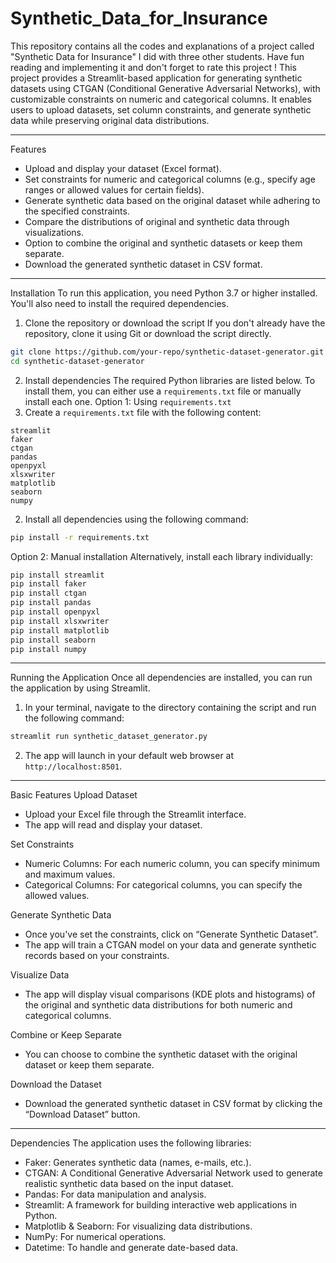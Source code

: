 # Synthetic_Data_for_Insurance
This repository contains all the codes and explanations of a project called "Synthetic Data for Insurance" I did with three other students. Have fun reading and implementing it and don't forget to rate this project !
This project provides a Streamlit-based application for generating synthetic datasets using CTGAN (Conditional Generative Adversarial Networks), with customizable constraints on numeric and categorical columns. It enables users to upload datasets, set column constraints, and generate synthetic data while preserving original data distributions.
_________________________________________________________________________________________________________
Features
- Upload and display your dataset (Excel format).
- Set constraints for numeric and categorical columns (e.g., specify age ranges or allowed values for certain fields).
- Generate synthetic data based on the original dataset while adhering to the specified constraints.
- Compare the distributions of original and synthetic data through visualizations.
- Option to combine the original and synthetic datasets or keep them separate.
- Download the generated synthetic dataset in CSV format.
_________________________________________________________________________________________________________
Installation
To run this application, you need Python 3.7 or higher installed. You'll also need to install the required dependencies.
1. Clone the repository or download the script
If you don't already have the repository, clone it using Git or download the script directly.
```bash
git clone https://github.com/your-repo/synthetic-dataset-generator.git
cd synthetic-dataset-generator
```
2. Install dependencies
The required Python libraries are listed below. To install them, you can either use a `requirements.txt` file or manually install each one.
Option 1: Using `requirements.txt`
1. Create a `requirements.txt` file with the following content:
```
streamlit
faker
ctgan
pandas
openpyxl
xlsxwriter
matplotlib
seaborn
numpy
```
2. Install all dependencies using the following command:
```bash
pip install -r requirements.txt
```
Option 2: Manual installation
Alternatively, install each library individually:
```bash
pip install streamlit
pip install faker
pip install ctgan
pip install pandas
pip install openpyxl
pip install xlsxwriter
pip install matplotlib
pip install seaborn
pip install numpy
```
_________________________________________________________________________________________________________
Running the Application
Once all dependencies are installed, you can run the application by using Streamlit.
1. In your terminal, navigate to the directory containing the script and run the following command:
```bash
streamlit run synthetic_dataset_generator.py
```
2. The app will launch in your default web browser at `http://localhost:8501`.
_________________________________________________________________________________________________________
Basic Features
Upload Dataset
- Upload your Excel file through the Streamlit interface.
- The app will read and display your dataset.

Set Constraints
- Numeric Columns: For each numeric column, you can specify minimum and maximum values.
- Categorical Columns: For categorical columns, you can specify the allowed values.

Generate Synthetic Data
- Once you've set the constraints, click on “Generate Synthetic Dataset”.
- The app will train a CTGAN model on your data and generate synthetic records based on your constraints.

Visualize Data
- The app will display visual comparisons (KDE plots and histograms) of the original and synthetic data distributions for both numeric and categorical columns.

Combine or Keep Separate
- You can choose to combine the synthetic dataset with the original dataset or keep them separate.

Download the Dataset
- Download the generated synthetic dataset in CSV format by clicking the “Download Dataset” button.
_________________________________________________________________________________________________________
Dependencies
The application uses the following libraries:
- Faker: Generates synthetic data (names, e-mails, etc.).
- CTGAN: A Conditional Generative Adversarial Network used to generate realistic synthetic data based on the input dataset.
- Pandas: For data manipulation and analysis.
- Streamlit: A framework for building interactive web applications in Python.
- Matplotlib & Seaborn: For visualizing data distributions.
- NumPy: For numerical operations.
- Datetime: To handle and generate date-based data.
